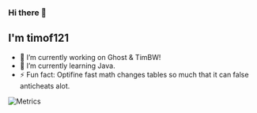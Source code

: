 ### Hi there 👋

## I'm timof121

- 🔭 I’m currently working on Ghost & TimBW!
- 🌱 I’m currently learning Java.
- ⚡ Fun fact: Optifine fast math changes tables so much that it can false anticheats alot.

![Metrics](https://metrics.lecoq.io/timof121?template=classic&config.timezone=Europe%2FMadrid)

